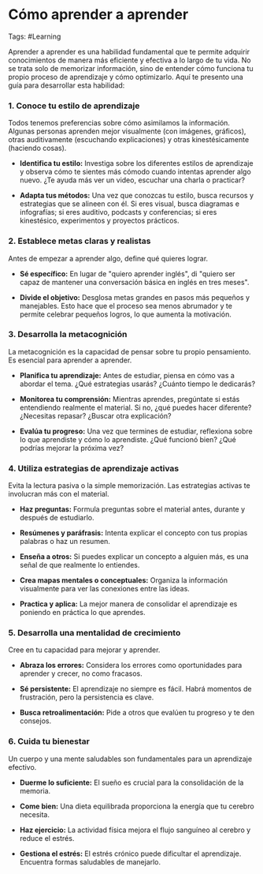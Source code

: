 # Cómo aprender a aprender

Tags: #Learning  

Aprender a aprender es una habilidad fundamental que te permite adquirir conocimientos de manera más eficiente y efectiva a lo largo de tu vida. No se trata solo de memorizar información, sino de entender cómo funciona tu propio proceso de aprendizaje y cómo optimizarlo. Aquí te presento una guía para desarrollar esta habilidad:

### 1. Conoce tu estilo de aprendizaje

Todos tenemos preferencias sobre cómo asimilamos la información. Algunas personas aprenden mejor visualmente (con imágenes, gráficos), otras auditivamente (escuchando explicaciones) y otras kinestésicamente (haciendo cosas).

- **Identifica tu estilo:** Investiga sobre los diferentes estilos de aprendizaje y observa cómo te sientes más cómodo cuando intentas aprender algo nuevo. ¿Te ayuda más ver un video, escuchar una charla o practicar?
    
- **Adapta tus métodos:** Una vez que conozcas tu estilo, busca recursos y estrategias que se alineen con él. Si eres visual, busca diagramas e infografías; si eres auditivo, podcasts y conferencias; si eres kinestésico, experimentos y proyectos prácticos.
    

### 2. Establece metas claras y realistas

Antes de empezar a aprender algo, define qué quieres lograr.

- **Sé específico:** En lugar de "quiero aprender inglés", di "quiero ser capaz de mantener una conversación básica en inglés en tres meses".

- **Divide el objetivo:** Desglosa metas grandes en pasos más pequeños y manejables. Esto hace que el proceso sea menos abrumador y te permite celebrar pequeños logros, lo que aumenta la motivación.


### 3. Desarrolla la metacognición

La metacognición es la capacidad de pensar sobre tu propio pensamiento. Es esencial para aprender a aprender.

- **Planifica tu aprendizaje:** Antes de estudiar, piensa en cómo vas a abordar el tema. ¿Qué estrategias usarás? ¿Cuánto tiempo le dedicarás?

- **Monitorea tu comprensión:** Mientras aprendes, pregúntate si estás entendiendo realmente el material. Si no, ¿qué puedes hacer diferente? ¿Necesitas repasar? ¿Buscar otra explicación?

- **Evalúa tu progreso:** Una vez que termines de estudiar, reflexiona sobre lo que aprendiste y cómo lo aprendiste. ¿Qué funcionó bien? ¿Qué podrías mejorar la próxima vez?


### 4. Utiliza estrategias de aprendizaje activas

Evita la lectura pasiva o la simple memorización. Las estrategias activas te involucran más con el material.

- **Haz preguntas:** Formula preguntas sobre el material antes, durante y después de estudiarlo.

- **Resúmenes y paráfrasis:** Intenta explicar el concepto con tus propias palabras o haz un resumen.

- **Enseña a otros:** Si puedes explicar un concepto a alguien más, es una señal de que realmente lo entiendes.

- **Crea mapas mentales o conceptuales:** Organiza la información visualmente para ver las conexiones entre las ideas.

- **Practica y aplica:** La mejor manera de consolidar el aprendizaje es poniendo en práctica lo que aprendes.


### 5. Desarrolla una mentalidad de crecimiento

Cree en tu capacidad para mejorar y aprender.

- **Abraza los errores:** Considera los errores como oportunidades para aprender y crecer, no como fracasos.

- **Sé persistente:** El aprendizaje no siempre es fácil. Habrá momentos de frustración, pero la persistencia es clave.

- **Busca retroalimentación:** Pide a otros que evalúen tu progreso y te den consejos.


### 6. Cuida tu bienestar

Un cuerpo y una mente saludables son fundamentales para un aprendizaje efectivo.

- **Duerme lo suficiente:** El sueño es crucial para la consolidación de la memoria.

- **Come bien:** Una dieta equilibrada proporciona la energía que tu cerebro necesita.

- **Haz ejercicio:** La actividad física mejora el flujo sanguíneo al cerebro y reduce el estrés.

- **Gestiona el estrés:** El estrés crónico puede dificultar el aprendizaje. Encuentra formas saludables de manejarlo.